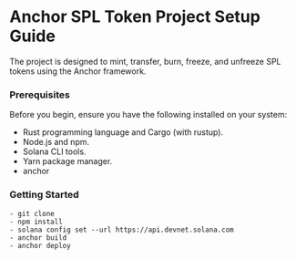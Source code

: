 # Anchor SPL Token Project Setup Guide
The project is designed to mint, transfer, burn, freeze, and unfreeze SPL tokens using the Anchor framework.

### Prerequisites
Before you begin, ensure you have the following installed on your system:

- Rust programming language and Cargo (with rustup).
- Node.js and npm.
- Solana CLI tools.
- Yarn package manager.
- anchor

### Getting Started
```
- git clone
- npm install
- solana config set --url https://api.devnet.solana.com
- anchor build
- anchor deploy
```






